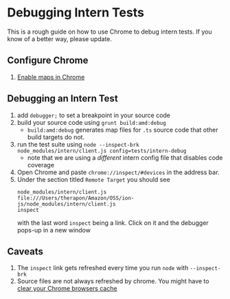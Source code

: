 
# Debugging Intern Tests 

This is a rough guide on how to use Chrome to debug intern tests. If you know of a better way, please update. 

## Configure Chrome 

1. [Enable maps in Chrome](https://developers.google.com/web/tools/chrome-devtools/javascript/source-maps#enable_source_maps_in_settings)

## Debugging an Intern Test 

1. add `debugger;` to set a breakpoint in your source code 
1. build your source code using `grunt build:amd:debug`
    * `build:amd:debug` generates map files for `.ts` source code that other build targets do not. 
1. run the test suite using `node --inspect-brk  node_modules/intern/client.js config=tests/intern-debug`
    * note that we are using a *different* intern config file that disables code coverage
1. Open Chrome and paste `chrome://inspect/#devices` in the address bar. 
1. Under the section titled `Remote Target`  you should see 
   ```
   node_modules/intern/client.js file:///Users/therapon/Amazon/OSS/ion-js/node_modules/intern/client.js
   inspect
   ```
   with the last word `inspect` being a link. Click on it and the debugger pops-up in a new window


## Caveats 

1. The `inspect` link gets refreshed every time you run `node` with `--inspect-brk` 
1. Source files are not always refreshed by chrome. You might have to [clear your Chrome browsers cache](https://support.google.com/accounts/answer/32050?hl=en)

